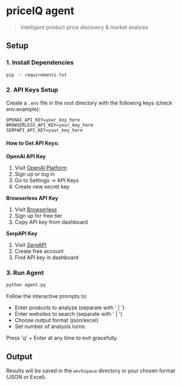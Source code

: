 # priceIQ agent
> Intelligent product price discovery & market analysis

## Setup

### 1. Install Dependencies
```bash
pip -r requirements.txt
```

### 2. API Keys Setup
Create a `.env` file in the root directory with the following keys (check env.example):

```env
OPENAI_API_KEY=your_key_here
BROWSERLESS_API_KEY=your_key_here
SERPAPI_API_KEY=your_key_here
```

#### How to Get API Keys:

**OpenAI API Key**
1. Visit [OpenAI Platform](https://platform.openai.com/)
2. Sign up or log in
3. Go to Settings → API Keys
4. Create new secret key

**Browserless API Key**
1. Visit [Browserless](https://www.browserless.io/)
2. Sign up for free tier
3. Copy API key from dashboard

**SerpAPI Key**
1. Visit [SerpAPI](https://serpapi.com/)
2. Create free account
3. Find API key in dashboard

### 3. Run Agent
```bash
python agent.py
```

Follow the interactive prompts to:
- Enter products to analyze (separate with ' | ')
- Enter websites to search (separate with ' | ')
- Choose output format (json/excel)
- Set number of analysis turns

Press 'q' + Enter at any time to exit gracefully.

## Output
Results will be saved in the `workspace` directory in your chosen format (JSON or Excel).